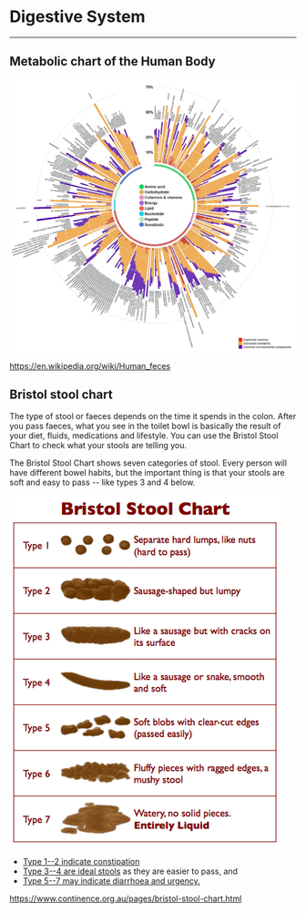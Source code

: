 # Digestive System

---

## Metabolic chart of the Human Body

![image](media/Digestive-System-image1.jpg)

<https://en.wikipedia.org/wiki/Human_feces>

## Bristol stool chart

The type of stool or faeces depends on the time it spends in the colon. After you pass faeces, what you see in the toilet bowl is basically the result of your diet, fluids, medications and lifestyle. You can use the Bristol Stool Chart to check what your stools are telling you.

The Bristol Stool Chart shows seven categories of stool. Every person will have different bowel habits, but the important thing is that your stools are soft and easy to pass -- like types 3 and 4 below.

![image](media/Digestive-System-image2.gif)

- [Type 1--2 indicate constipation](https://www.continence.org.au/pages/constipation.html)
- [Type 3--4 are ideal stools](https://www.continence.org.au/pages/about-your-bowel.html) as they are easier to pass, and
- [Type 5--7 may indicate diarrhoea and urgency.](https://www.continence.org.au/pages/diarrhoea.html)

<https://www.continence.org.au/pages/bristol-stool-chart.html>
